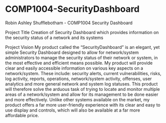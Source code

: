 # COMP1004-SecurityDashboard
Robin Ashley Shufflebotham - COMP1004 Security Dashboard

Project Title
Creation of Security Dashboard which provides information on the security status of a network and its systems

Project Vision
My product called the “SecurityDashboard” is an elegant, yet simple Security Dashboard designed to allow for network/system administrators to manage the security status of their network or system, in the most effective and efficient means possible. My product will provide clear and easily accessible information on various key aspects on a network/system. These include: security alerts, current vulnerabilities, risks, log activity, reports, operations, network/system activity, offenses, user analytics and more general network and system log statuses. This product will therefore solve the arduous task of trying to locate and monitor multiple areas of a network/system and allow for its management to be done easier and more effectively. Unlike other systems available on the market, my product offers a far more user-friendly experience with its clear and easy to use display and controls, which will also be available at a far more affordable price.
